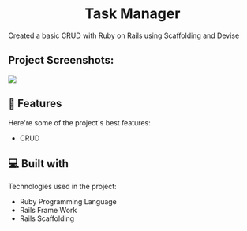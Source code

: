 <h1 align="center" id="title">Task Manager</h1>

<p id="description">Created a basic CRUD with Ruby on Rails using Scaffolding and Devise</p>

<h2>Project Screenshots:</h2>

<img src="https://i.imgur.com/Ycjc7jX.gif"/>

  
  
<h2>🧐 Features</h2>

Here're some of the project's best features:

*   CRUD

  
  
<h2>💻 Built with</h2>

Technologies used in the project:

*   Ruby Programming Language
*   Rails Frame Work
*   Rails Scaffolding

